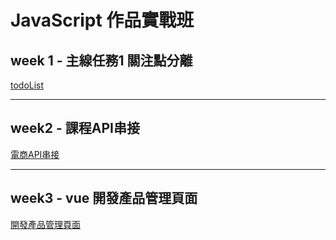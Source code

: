 # JavaScript 作品實戰班

## week 1 - **主線任務1 關注點分離**
[todoList](https://tzuyi00.github.io/hx-js-training/todoList)

---
## week2  - **課程API串接**
[電商API串接](https://tzuyi00.github.io/hx-js-training/APIconnect)

---
## week3  - **vue 開發產品管理頁面**
[開發產品管理頁面](https://tzuyi00.github.io/hx-js-training/w3-backend)
